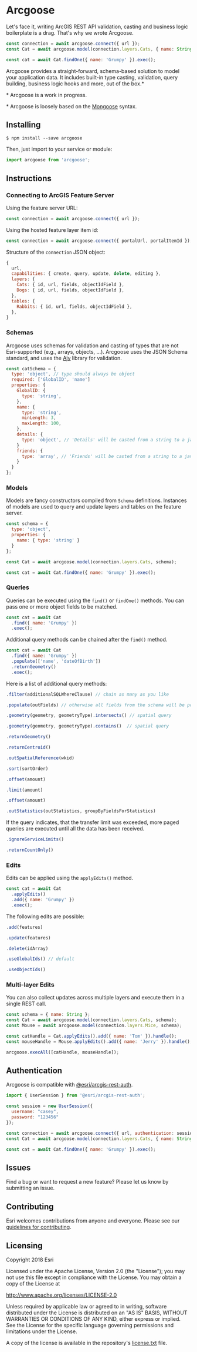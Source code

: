 # Arcgoose

Let's face it, writing ArcGIS REST API validation, casting and business logic boilerplate is a drag.
That's why we wrote Arcgoose.

```javascript
const connection = await arcgoose.connect({ url });
const Cat = await arcgoose.model(connection.layers.Cats, { name: String });

const cat = await Cat.findOne({ name: 'Grumpy' }).exec();
```

Arcgoose provides a straight-forward, schema-based solution to model your application data. It
includes built-in type casting, validation, query building, business logic hooks and more,
out of the box.\*

\* Arcgoose is a work in progress.

\* Arcgoose is loosely based on the [Mongoose](https://mongoosejs.com) syntax.

## Installing

```
$ npm install --save arcgoose
```

Then, just import to your service or module:

```jsx
import arcgoose from 'arcgoose';
```

## Instructions

### Connecting to ArcGIS Feature Server

Using the feature server URL:

```javascript
const connection = await arcgoose.connect({ url });
```

Using the hosted feature layer item id:

```javascript
const connection = await arcgoose.connect({ portalUrl, portalItemId });
```

Structure of the `connection` JSON object:

```javascript
{
  url,
  capabilities: { create, query, update, delete, editing },
  layers: {
    Cats: { id, url, fields, objectIdField },
    Dogs: { id, url, fields, objectIdField },
  },
  tables: {
    Rabbits: { id, url, fields, objectIdField },
  },
}
```

### Schemas

Arcgoose uses schemas for validation and casting of types that are not Esri-supported (e.g., arrays,
objects, ...). Arcgoose uses the JSON Schema standard, and uses the
[Ajv](https://github.com/epoberezkin/ajv#api) library for validation.

```javascript
const catSchema = {
  type: 'object', // type should always be object
  required: ['GlobalID', 'name']
  properties: {
    GlobalID: {
      type: 'string',
    },
    name: {
      type: 'string',
      minLength: 3,
      maxLength: 100,
    },
    details: {
      type: 'object', // 'Details' will be casted from a string to a javascript object
    }
    friends: {
      type: 'array', // 'Friends' will be casted from a string to a javascript array
    }
  }
};
```

### Models

Models are fancy constructors compiled from `Schema` definitions. Instances of models are used
to query and update layers and tables on the feature server.

```javascript
const schema = {
  type: 'object',
  properties: {
    name: { type: 'string' }
  }
};

const Cat = await arcgoose.model(connection.layers.Cats, schema);

const cat = await Cat.findOne({ name: 'Grumpy' }).exec();
```

### Queries

Queries can be executed using the `find()` or `findOne()` methods. You can pass one or more
object fields to be matched.

```javascript
const cat = await Cat
  .find({ name: 'Grumpy' })
  .exec();
```

Additional query methods can be chained after the `find()` method.

```javascript
const cat = await Cat
  .find({ name: 'Grumpy' })
  .populate(['name', 'dateOfBirth'])
  .returnGeometry()
  .exec();
```

Here is a list of additional query methods:

```javascript
.filter(additionalSQLWhereClause) // chain as many as you like
```

```javascript
.populate(outFields) // otherwise all fields from the schema will be populated
```

```javascript
.geometry(geometry, geometryType).intersects() // spatial query
```

```javascript
.geometry(geometry, geometryType).contains()  // spatial query
```

```javascript
.returnGeometry()
```

```javascript
.returnCentroid()
```

```javascript
.outSpatialReference(wkid)
```

```javascript
.sort(sortOrder)
```

```javascript
.offset(amount)
```

```javascript
.limit(amount)
```

```javascript
.offset(amount)
```

```javascript
.outStatistics(outStatistics, groupByFieldsForStatistics)
```

If the query indicates, that the transfer limit was exceeded, more paged queries are executed until all the data has been received.
```javascript
.ignoreServiceLimits()
```

```javascript
.returnCountOnly()
```

### Edits

Edits can be applied using the `applyEdits()` method.

```javascript
const cat = await Cat
  .applyEdits()
  .add({ name: 'Grumpy' })
  .exec();
```

The following edits are possible:

```javascript
.add(features)
```

```javascript
.update(features)
```

```javascript
.delete(idArray)
```

```javascript
.useGlobalIds() // default
```

```javascript
.useObjectIds()
```

### Multi-layer Edits

You can also collect updates across multiple layers and execute them in a single REST call.

```javascript
const schema = { name: String };
const Cat = await arcgoose.model(connection.layers.Cats, schema);
const Mouse = await arcgoose.model(connection.layers.Mice, schema);

const catHandle = Cat.applyEdits().add({ name: 'Tom' }).handle();
const mouseHandle = Mouse.applyEdits().add({ name: 'Jerry' }).handle();

arcgoose.execAll([catHandle, mouseHandle]);
```

## Authentication

Arcgoose is compatible with [@esri/arcgis-rest-auth](https://github.com/Esri/arcgis-rest-js/blob/master/packages/arcgis-rest-auth).

```javascript
import { UserSession } from '@esri/arcgis-rest-auth';

const session = new UserSession({
  username: "casey",
  password: "123456"
});

const connection = await arcgoose.connect({ url, authentication: session });
const Cat = await arcgoose.model(connection.layers.Cats, { name: String });

const cat = await Cat.findOne({ name: 'Grumpy' }).exec();
```

## Issues

Find a bug or want to request a new feature?  Please let us know by submitting an issue.

## Contributing

Esri welcomes contributions from anyone and everyone. Please see our [guidelines for contributing](https://github.com/esri/contributing).

## Licensing
Copyright 2018 Esri

Licensed under the Apache License, Version 2.0 (the "License");
you may not use this file except in compliance with the License.
You may obtain a copy of the License at

   http://www.apache.org/licenses/LICENSE-2.0

Unless required by applicable law or agreed to in writing, software
distributed under the License is distributed on an "AS IS" BASIS,
WITHOUT WARRANTIES OR CONDITIONS OF ANY KIND, either express or implied.
See the License for the specific language governing permissions and
limitations under the License.

A copy of the license is available in the repository's [license.txt](/license.txt) file.

